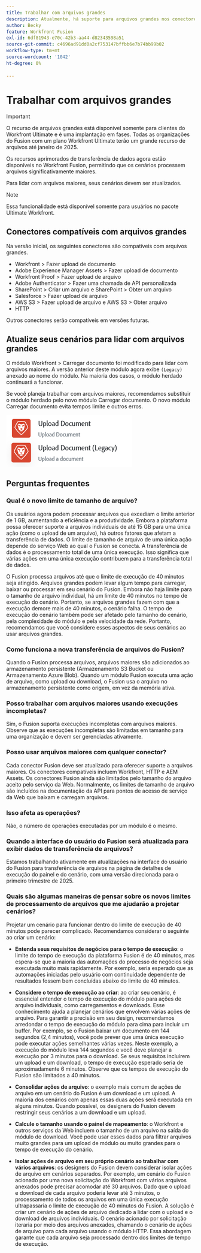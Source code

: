 ```yaml
---
title: Trabalhar com arquivos grandes
description: Atualmente, há suporte para arquivos grandes nos conectores Workfront e HTTP.
author: Becky
feature: Workfront Fusion
exl-id: 6df81943-e70c-42b3-aa44-d82343598a51
source-git-commit: c4696ad91dd0a2cf753147bffbb6e7b74bb99b02
workflow-type: tm+mt
source-wordcount: '1042'
ht-degree: 0%

---
```


# Trabalhar com arquivos grandes

>[!IMPORTANT]
>
>O recurso de arquivos grandes está disponível somente para clientes do Workfront Ultimate e é uma implantação em fases. Todas as organizações do Fusion com um plano Workfront Ultimate terão um grande recurso de arquivos até janeiro de 2025.

Os recursos aprimorados de transferência de dados agora estão disponíveis no Workfront Fusion, permitindo que os cenários processem arquivos significativamente maiores.

Para lidar com arquivos maiores, seus cenários devem ser atualizados.

>[!NOTE]
>
>Essa funcionalidade está disponível somente para usuários no pacote Ultimate Workfront.

## Conectores compatíveis com arquivos grandes

Na versão inicial, os seguintes conectores são compatíveis com arquivos grandes.

* Workfront > Fazer upload de documento
* Adobe Experience Manager Assets > Fazer upload de documento
* Workfront Proof > Fazer upload de arquivo
* Adobe Authenticator > Fazer uma chamada de API personalizada
* SharePoint > Criar um arquivo e SharePoint > Obter um arquivo
* Salesforce > Fazer upload de arquivo
* AWS S3 > Fazer upload de arquivo e AWS S3 > Obter arquivo
* HTTP

Outros conectores serão compatíveis em versões futuras.

## Atualize seus cenários para lidar com arquivos grandes

O módulo Workfront > Carregar documento foi modificado para lidar com arquivos maiores. A versão anterior deste módulo agora exibe `(Legacy)` anexado ao nome do módulo. Na maioria dos casos, o módulo herdado continuará a funcionar.

Se você planeja trabalhar com arquivos maiores, recomendamos substituir o módulo herdado pelo novo módulo Carregar documento. O novo módulo Carregar documento evita tempos limite e outros erros.

![Carregar documento](assets/new-upload-document.png)

## Perguntas frequentes

### Qual é o novo limite de tamanho de arquivo?

Os usuários agora podem processar arquivos que excediam o limite anterior de 1 GB, aumentando a eficiência e a produtividade.  Embora a plataforma possa oferecer suporte a arquivos individuais de até 15 GB para uma única ação (como o upload de um arquivo), há outros fatores que afetam a transferência de dados. O limite de tamanho de arquivo de uma única ação depende do serviço Web ao qual o Fusion se conecta. A transferência de dados é o processamento total de uma única execução. Isso significa que várias ações em uma única execução contribuem para a transferência total de dados.

O Fusion processa arquivos até que o limite de execução de 40 minutos seja atingido. Arquivos grandes podem levar algum tempo para carregar, baixar ou processar em seu cenário do Fusion. Embora não haja limite para o tamanho de arquivo individual, há um limite de 40 minutos no tempo de execução do cenário. Portanto, se arquivos grandes fazem com que a execução demore mais de 40 minutos, o cenário falha. O tempo de execução do cenário também pode ser afetado pelo tamanho do cenário, pela complexidade do módulo e pela velocidade da rede. Portanto, recomendamos que você considere esses aspectos de seus cenários ao usar arquivos grandes.

### Como funciona a nova transferência de arquivos do Fusion?

Quando o Fusion processa arquivos, arquivos maiores são adicionados ao armazenamento persistente (Armazenamento S3 Bucket ou Armazenamento Azure Blob). Quando um módulo Fusion executa uma ação de arquivo, como upload ou download, o Fusion usa o arquivo no armazenamento persistente como origem, em vez da memória ativa.

### Posso trabalhar com arquivos maiores usando execuções incompletas?

Sim, o Fusion suporta execuções incompletas com arquivos maiores. Observe que as execuções incompletas são limitadas em tamanho para uma organização e devem ser gerenciadas ativamente.

### Posso usar arquivos maiores com qualquer conector?

Cada conector Fusion deve ser atualizado para oferecer suporte a arquivos maiores. Os conectores compatíveis incluem Workfront, HTTP e AEM Assets. Os conectores Fusion ainda são limitados pelo tamanho do arquivo aceito pelo serviço da Web. Normalmente, os limites de tamanho de arquivo são incluídos na documentação da API para pontos de acesso de serviço da Web que baixam e carregam arquivos.

### Isso afeta as operações?

Não, o número de operações executadas por um módulo é o mesmo.

### Quando a interface do usuário do Fusion será atualizada para exibir dados de transferência de arquivos?

Estamos trabalhando ativamente em atualizações na interface do usuário do Fusion para transferência de arquivos na página de detalhes de execução do painel e do cenário, com uma versão direcionada para o primeiro trimestre de 2025.

### Quais são algumas maneiras de pensar sobre os novos limites de processamento de arquivos que me ajudarão a projetar cenários?

Projetar um cenário para funcionar dentro do limite de execução de 40 minutos pode parecer complicado. Recomendamos considerar o seguinte ao criar um cenário:

* **Entenda seus requisitos de negócios para o tempo de execução**: o limite do tempo de execução da plataforma Fusion é de 40 minutos, mas espera-se que a maioria das automações do processo de negócios seja executada muito mais rapidamente. Por exemplo, seria esperado que as automações iniciadas pelo usuário com continuidade dependente de resultados fossem bem concluídas abaixo do limite de 40 minutos.
* **Considere o tempo de execução ao criar**: ao criar seu cenário, é essencial entender o tempo de execução do módulo para ações de arquivo individuais, como carregamentos e downloads. Esse conhecimento ajuda a planejar cenários que envolvem várias ações de arquivo.  Para garantir a precisão em seu design, recomendamos arredondar o tempo de execução do módulo para cima para incluir um buffer.
Por exemplo, se o Fusion baixar um documento em 144 segundos (2,4 minutos), você pode prever que uma única execução pode executar ações semelhantes várias vezes. Neste exemplo, a execução do módulo leva 144 segundos e você deve planejar a execução por 3 minutos para o download. Se seus requisitos incluírem um upload e um download, o tempo de execução esperado seria de aproximadamente 6 minutos. Observe que os tempos de execução do Fusion são limitados a 40 minutos.

* **Consolidar ações de arquivo**: o exemplo mais comum de ações de arquivo em um cenário do Fusion é um download e um upload. A maioria dos cenários com apenas essas duas ações será executada em alguns minutos. Quando possível, os designers do Fusion devem restringir seus cenários a um download e um upload.

* **Calcule o tamanho usando o painel de mapeamento**: o Workfront e outros serviços da Web incluem o tamanho de um arquivo na saída do módulo de download. Você pode usar esses dados para filtrar arquivos muito grandes para um upload de módulo ou muito grandes para o tempo de execução do cenário.

* **Isolar ações de arquivo em seu próprio cenário ao trabalhar com vários arquivos**: os designers do Fusion devem considerar isolar ações de arquivo em cenários separados. Por exemplo, um cenário do Fusion acionado por uma nova solicitação do Workfront com vários arquivos anexados pode precisar acomodar até 30 arquivos. Dado que o upload e download de cada arquivo poderia levar até 3 minutos, o processamento de todos os arquivos em uma única execução ultrapassaria o limite de execução de 40 minutos do Fusion. A solução é criar um cenário de ações de arquivo dedicado a lidar com o upload e o download de arquivos individuais. O cenário acionado por solicitação iteraria por meio dos arquivos anexados, chamando o cenário de ações de arquivo para cada arquivo usando o módulo HTTP. Essa abordagem garante que cada arquivo seja processado dentro dos limites de tempo de execução.

<!--
## Connectors that do not support large files

Some Fusion connectors do not support large files. For these connectors, Fusion's total processing capacity for files is **1 GB**. 

This limit is based on a total memory cost. Every operation contributes to that cost. If a single file of 400 MB is downloaded and uploaded then the total cost to the file capacity would be 800 MB.

The following connectors do **not** support large files. 

* Archive
* Box
* Convert
* CSV
* Datastores
* Flow control
* FTP
* JSON
* JWT
* Markdown
* Math
* Microsoft Word templates
* MIME
* Microsoft SQL
* SFTP
* Adobe Acrobat Sign
* SOAP
* Tools
* XML

If a connector is not on this list, it does not support large files. For these connectors, Fusion's total processing capacity for files is **1 GB**. 

This limit is based on a total memory cost. Every operation contributes to that cost. If a single file of 400 MB is downloaded and uploaded then the total cost to the file capacity would be 800 MB.-->






<!--## Connectors that support large files

The following connectors support large files.

Workfront
HTTP
Webhooks
Salesforce
Microsoft Email
Workfront Proof
AEM Assets
Email
Slack
Jira
Microsoft Excel
SharePoint
Frame.io
Adobe PDF Services
Marketo
Azure Devops 
Google Email
Jira Server
Google Sheets
Microsoft OneDrive
ServiceNow 
AWS S3
Bynder
OneDrive Business
Adobe Authenticator
Google Drive
Microsoft Dynamics
Google Docs
NetSuite
Airtable
Azure AD
QuickBase 
Adobe Target
Adobe Campaign Classic
Microsoft Calendar
Workfront Planning
HubSpot CRM  
DropBox
Cloud Convert
Egnyte
Adobe Firefly
OpenAI / Chat GPT
Allocadia
Cvent
GitLab 
Google Team Drive
Google Calendar
Workfront SDL Managed Translation
Widen
Workfront Boards
Google Slides
Qualtrics
Microsoft Power BI
Adobe Photoshop
Anaplan
DocuSign 
MariaDB
Adobe Creative Cloud Libraries
Figma
AEM Forms
Datadog
GitHub 
Google Forms
Adobe I/O Events
Trello
Workday
Adobe Journey Optimizer
Adobe Lightroom


If a file is not on this list, it does not support large files. For these connectors, Fusion's total processing capacity for files is **1 GB**. 

This limit is based on a total memory cost. Every operation contributes to that cost. If a single file of 400 MB is downloaded and uploaded then the total cost to the file capacity would be 800 MB.

-->
